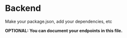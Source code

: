 # Backend

Make your package.json, add your dependencies, etc

**OPTIONAL: You can document your endpoints in this file.**

